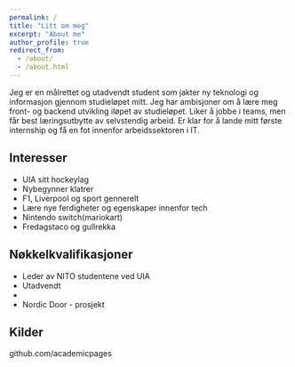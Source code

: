 ```yaml
---
permalink: /
title: "Litt om meg"
excerpt: "About me"
author_profile: true
redirect_from: 
  - /about/
  - /about.html
---
```


Jeg er en målrettet og utadvendt student som jakter ny teknologi og informasjon gjennom studieløpet mitt. Jeg har ambisjoner om å lære meg front- og backend utvikling iløpet av studieløpet. Liker å jobbe i teams, men får best læringsutbytte av selvstendig arbeid. Er klar for å lande mitt første internship og få en fot innenfor arbeidssektoren i IT. 

Interesser
------
- UIA sitt hockeylag
- Nybegynner klatrer
- F1, Liverpool og sport gennerelt 
- Lære nye ferdigheter og egenskaper innenfor tech
- Nintendo switch(mariokart)
- Fredagstaco og gullrekka 

Nøkkelkvalifikasjoner  
------
- Leder av NITO studentene ved UIA
- Utadvendt
- 
- Nordic Door - prosjekt 





Kilder
------
github.com/academicpages

